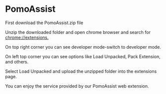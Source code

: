 # PomoAssist

First download the PomoAssist.zip file<br>


Unzip the downloaded folder and open chrome browser and search for [chrome://extensions.](chrome://extensions)<br>

On top right corner you can see developer mode-switch to developer mode.<br>


On left top corner you can see options like Load Unpacked, Pack Extension, and others.<br>

Select Load Unpacked and upload the unzipped folder into the extensions page.<br>

You can enjoy the service provided by our PomoAssist web extension.<br>

